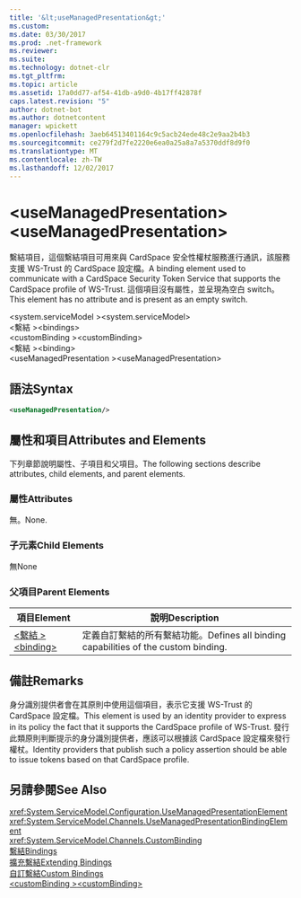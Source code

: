 ```yaml
---
title: '&lt;useManagedPresentation&gt;'
ms.custom: 
ms.date: 03/30/2017
ms.prod: .net-framework
ms.reviewer: 
ms.suite: 
ms.technology: dotnet-clr
ms.tgt_pltfrm: 
ms.topic: article
ms.assetid: 17a0dd77-af54-41db-a9d0-4b17ff42878f
caps.latest.revision: "5"
author: dotnet-bot
ms.author: dotnetcontent
manager: wpickett
ms.openlocfilehash: 3aeb64513401164c9c5acb24ede48c2e9aa2b4b3
ms.sourcegitcommit: ce279f2d7fe2220e6ea0a25a8a7a5370ddf8d9f0
ms.translationtype: MT
ms.contentlocale: zh-TW
ms.lasthandoff: 12/02/2017
---
```

# <a name="ltusemanagedpresentationgt"></a><span data-ttu-id="3d5bd-102">&lt;useManagedPresentation&gt;</span><span class="sxs-lookup"><span data-stu-id="3d5bd-102">&lt;useManagedPresentation&gt;</span></span>
<span data-ttu-id="3d5bd-103">繫結項目，這個繫結項目可用來與 CardSpace 安全性權杖服務進行通訊，該服務支援 WS-Trust 的 CardSpace 設定檔。</span><span class="sxs-lookup"><span data-stu-id="3d5bd-103">A binding element used to communicate with a CardSpace Security Token Service that supports the CardSpace profile of WS-Trust.</span></span> <span data-ttu-id="3d5bd-104">這個項目沒有屬性，並呈現為空白 switch。</span><span class="sxs-lookup"><span data-stu-id="3d5bd-104">This element has no attribute and is present as an empty switch.</span></span>  
  
 <span data-ttu-id="3d5bd-105">\<system.serviceModel ></span><span class="sxs-lookup"><span data-stu-id="3d5bd-105">\<system.serviceModel></span></span>  
<span data-ttu-id="3d5bd-106">\<繫結 ></span><span class="sxs-lookup"><span data-stu-id="3d5bd-106">\<bindings></span></span>  
<span data-ttu-id="3d5bd-107">\<customBinding ></span><span class="sxs-lookup"><span data-stu-id="3d5bd-107">\<customBinding></span></span>  
<span data-ttu-id="3d5bd-108">\<繫結 ></span><span class="sxs-lookup"><span data-stu-id="3d5bd-108">\<binding></span></span>  
<span data-ttu-id="3d5bd-109">\<useManagedPresentation ></span><span class="sxs-lookup"><span data-stu-id="3d5bd-109">\<useManagedPresentation></span></span>  
  
## <a name="syntax"></a><span data-ttu-id="3d5bd-110">語法</span><span class="sxs-lookup"><span data-stu-id="3d5bd-110">Syntax</span></span>  
  
```xml  
<useManagedPresentation/>  
```  
  
## <a name="attributes-and-elements"></a><span data-ttu-id="3d5bd-111">屬性和項目</span><span class="sxs-lookup"><span data-stu-id="3d5bd-111">Attributes and Elements</span></span>  
 <span data-ttu-id="3d5bd-112">下列章節說明屬性、子項目和父項目。</span><span class="sxs-lookup"><span data-stu-id="3d5bd-112">The following sections describe attributes, child elements, and parent elements.</span></span>  
  
### <a name="attributes"></a><span data-ttu-id="3d5bd-113">屬性</span><span class="sxs-lookup"><span data-stu-id="3d5bd-113">Attributes</span></span>  
 <span data-ttu-id="3d5bd-114">無。</span><span class="sxs-lookup"><span data-stu-id="3d5bd-114">None.</span></span>  
  
### <a name="child-elements"></a><span data-ttu-id="3d5bd-115">子元素</span><span class="sxs-lookup"><span data-stu-id="3d5bd-115">Child Elements</span></span>  
 <span data-ttu-id="3d5bd-116">無</span><span class="sxs-lookup"><span data-stu-id="3d5bd-116">None</span></span>  
  
### <a name="parent-elements"></a><span data-ttu-id="3d5bd-117">父項目</span><span class="sxs-lookup"><span data-stu-id="3d5bd-117">Parent Elements</span></span>  
  
|<span data-ttu-id="3d5bd-118">項目</span><span class="sxs-lookup"><span data-stu-id="3d5bd-118">Element</span></span>|<span data-ttu-id="3d5bd-119">說明</span><span class="sxs-lookup"><span data-stu-id="3d5bd-119">Description</span></span>|  
|-------------|-----------------|  
|[<span data-ttu-id="3d5bd-120">\<繫結 ></span><span class="sxs-lookup"><span data-stu-id="3d5bd-120">\<binding></span></span>](../../../../../docs/framework/misc/binding.md)|<span data-ttu-id="3d5bd-121">定義自訂繫結的所有繫結功能。</span><span class="sxs-lookup"><span data-stu-id="3d5bd-121">Defines all binding capabilities of the custom binding.</span></span>|  
  
## <a name="remarks"></a><span data-ttu-id="3d5bd-122">備註</span><span class="sxs-lookup"><span data-stu-id="3d5bd-122">Remarks</span></span>  
 <span data-ttu-id="3d5bd-123">身分識別提供者會在其原則中使用這個項目，表示它支援 WS-Trust 的 CardSpace 設定檔。</span><span class="sxs-lookup"><span data-stu-id="3d5bd-123">This element is used by an identity provider to express in its policy the fact that it supports the CardSpace profile of WS-Trust.</span></span> <span data-ttu-id="3d5bd-124">發行此類原則判斷提示的身分識別提供者，應該可以根據該 CardSpace 設定檔來發行權杖。</span><span class="sxs-lookup"><span data-stu-id="3d5bd-124">Identity providers that publish such a policy assertion should be able to issue tokens based on that CardSpace profile.</span></span>  
  
## <a name="see-also"></a><span data-ttu-id="3d5bd-125">另請參閱</span><span class="sxs-lookup"><span data-stu-id="3d5bd-125">See Also</span></span>  
 <xref:System.ServiceModel.Configuration.UseManagedPresentationElement>  
 <xref:System.ServiceModel.Channels.UseManagedPresentationBindingElement>  
 <xref:System.ServiceModel.Channels.CustomBinding>  
 [<span data-ttu-id="3d5bd-126">繫結</span><span class="sxs-lookup"><span data-stu-id="3d5bd-126">Bindings</span></span>](../../../../../docs/framework/wcf/bindings.md)  
 [<span data-ttu-id="3d5bd-127">擴充繫結</span><span class="sxs-lookup"><span data-stu-id="3d5bd-127">Extending Bindings</span></span>](../../../../../docs/framework/wcf/extending/extending-bindings.md)  
 [<span data-ttu-id="3d5bd-128">自訂繫結</span><span class="sxs-lookup"><span data-stu-id="3d5bd-128">Custom Bindings</span></span>](../../../../../docs/framework/wcf/extending/custom-bindings.md)  
 [<span data-ttu-id="3d5bd-129">\<customBinding ></span><span class="sxs-lookup"><span data-stu-id="3d5bd-129">\<customBinding></span></span>](../../../../../docs/framework/configure-apps/file-schema/wcf/custombinding.md)
